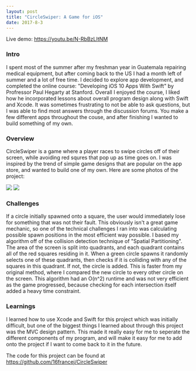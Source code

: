 ```yaml
---
layout: post
title: "CircleSwiper: A Game for iOS"
date: 2017-8-3
---
```


Live demo: https://youtu.be/N-RbBzLItNM

### Intro
I spent most of the summer after my freshman year in Guatemala repairing medical equipment, but after coming back to the US I had a month left
of summer and a lot of free time. I decided to explore app development, and completed the online course: "Developing iOS 10 Apps With Swift" by Profressor Paul Hegarty
at Stanford. Overall I enjoyed the course, I liked how he incorporated lessons about overall program design along with Swift and Xcode. It was sometimes
frustrating to not be able to ask questions, but I was able to find most answers through the discussion forums. You make a few different apps throughout the couse, and after
finishing I wanted to build something of my own. 

### Overview
CircleSwiper is a game where a player races to swipe circles off of their screen, while avoiding red squres that pop up as time goes on. I was inspired by the trend
of simple game designs that are popular on the app store, and wanted to build one of my own. Here are some photos of the project: 

![](https://i.imgur.com/Gx0MH7w.png)
![](https://i.imgur.com/BaasCD6.png)

### Challenges
If a circle initially spawned onto a square, the user would immediately lose for something that was not their fault. This obviously isn't a great game mechanic,
so one of the technical challenges I ran into was calculating possible spawn positions in the most efficient way possible. I based my algorithm off of the collision detection
technique of "Spatial Partitioning". The area of the screen is split into quadrants, and each quadrant contains all of the red squares residing in it. When a green circle spawns it
randomly selects one of these quadrants, then checks if it is colliding with any of the squares in this quadrant. If not, the circle is added. This is faster from my original method, 
where I compared the new circle to every other circle on the screen. This algorithm had an O(n^2) runtime and was not very efficient as the game progressed, because checking for each intersection
itself added a heavy time constraint. 

### Learnings
I learned how to use Xcode and Swift for this project which was initially difficult, but one of the biggest things I learned about through this project was the MVC design pattern. This made it 
really easy for me to seperate the different components of my program, and will make it easy for me to add onto the project if I want to come back to it in the future. 

The code for this project can be found at https://github.com/16francej/CircleSwiper
